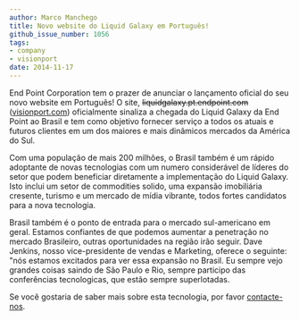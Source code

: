 ```yaml
---
author: Marco Manchego
title: Novo website do Liquid Galaxy em Português!
github_issue_number: 1056
tags:
- company
- visionport
date: 2014-11-17
---
```


End Point Corporation tem o prazer de anunciar o lançamento oficial do seu novo website em Português! O site, ~~liquidgalaxy.pt.endpoint.com~~ ([visionport.com](https://www.visionport.com/)) oficialmente sinaliza a chegada do Liquid Galaxy da End Point ao Brasil e tem como objetivo fornecer serviço a todos os atuais e futuros clientes em um dos maiores e mais dinâmicos mercados da América do Sul.

Com uma população de mais 200 milhões, o Brasil também é um rápido adoptante de novas tecnologias com um numero considerável de líderes do setor que podem beneficiar diretamente a implementação do Liquid Galaxy. Isto inclui um setor de commodities solido, uma expansão imobiliária cresente, turismo e um mercado de mídia vibrante, todos fortes candidatos para a nova tecnologia.

Brasil também é o ponto de entrada para o mercado sul-americano em geral. Estamos confiantes de que podemos aumentar a penetração no mercado Brasileiro, outras oportunidades na região irão seguir. Dave Jenkins, nosso vice-presidente de vendas e Marketing, oferece o seguinte: "nós estamos excitados para ver essa expansão no Brasil. Eu sempre vejo grandes coisas saindo de São Paulo e Rio, sempre participo das conferências tecnologicas, que estão sempre superlotadas.

Se você gostaria de saber mais sobre esta tecnologia, por favor [contacte-nos](https://www.visionport.com/contact/).
